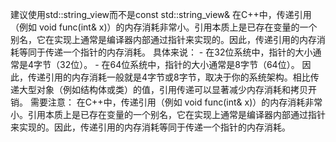 建议使用std::string_view而不是const std::string_view&
在C++中，传递引用（例如 void func(int& x)）的内存消耗非常小。引用本质上是已存在变量的一个别名，它在实现上通常是编译器内部通过指针来实现的。因此，传递引用的内存消耗等同于传递一个指针的内存消耗。 具体来说： - 在32位系统中，指针的大小通常是4字节（32位）。 - 在64位系统中，指针的大小通常是8字节（64位）。 因此，传递引用的内存消耗一般就是4字节或8字节，取决于你的系统架构。相比传递大型对象（例如结构体或类）的值，引用传递可以显著减少内存消耗和拷贝开销。 需要注意：
在C++中，传递引用（例如 void func(int& x)）的内存消耗非常小。引用本质上是已存在变量的一个别名，它在实现上通常是编译器内部通过指针来实现的。因此，传递引用的内存消耗等同于传递一个指针的内存消耗。

